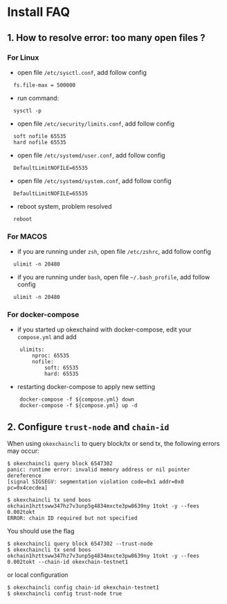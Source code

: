 # Install FAQ
## 1. How to resolve error: too many open files ?
### For Linux
* open file `/etc/sysctl.conf`, add follow config
```shell script
  fs.file-max = 500000
```
* run command: 
```shell script
  sysctl -p
```
* open file `/etc/security/limits.conf`, add follow config
```shell script
  soft nofile 65535
  hard nofile 65535
```
* open file `/etc/systemd/user.conf`, add follow config
```shell script
  DefaultLimitNOFILE=65535
```
* open file `/etc/systemd/system.conf`, add follow config
```shell script
  DefaultLimitNOFILE=65535
```
* reboot system, problem resolved
```shell script
  reboot
```
### For MACOS
* if you are running under `zsh`, open file `/etc/zshrc`, add follow config
```shell script
  ulimit -n 20480
```

* if you are running under `bash`, open file `~/.bash_profile`, add follow config
```shell script
  ulimit -n 20480
```

### For docker-compose
* if you started up okexchaind with docker-compose, edit your `compose.yml` and add
```
    ulimits:
        nproc: 65535
        nofile:
            soft: 65535
            hard: 65535
```

* restarting docker-compose to apply new setting
```
    docker-compose -f ${compose.yml} down
    docker-compose -f ${compose.yml} up -d
```

## 2. Configure `trust-node` and `chain-id`
When using `okexchaincli` to query block/tx or send tx, the following errors may occur:
```shell script
$ okexchaincli query block 6547302
panic: runtime error: invalid memory address or nil pointer dereference
[signal SIGSEGV: segmentation violation code=0x1 addr=0x0 pc=0x4cecdea]
```

```shell script
$ okexchaincli tx send boos okchain1hzttsww347hz7v3unp5g4834mxcte3pw8639ny 1tokt -y --fees 0.002tokt
ERROR: chain ID required but not specified
```
You should use the flag
```shell script
$ okexchaincli query block 6547302 --trust-node
$ okexchaincli tx send boos okchain1hzttsww347hz7v3unp5g4834mxcte3pw8639ny 1tokt -y --fees 0.002tokt --chain-id okexchain-testnet1
```
or local configuration
```shell script
$ okexchaincli config chain-id okexchain-testnet1
$ okexchaincli config trust-node true
```
